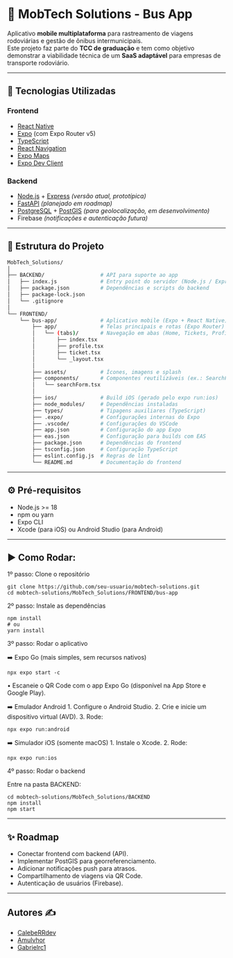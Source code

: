 # 🚌 MobTech Solutions - Bus App

Aplicativo **mobile multiplataforma** para rastreamento de viagens rodoviárias e gestão de ônibus intermunicipais.  
Este projeto faz parte do **TCC de graduação** e tem como objetivo demonstrar a viabilidade técnica de um **SaaS adaptável** para empresas de transporte rodoviário.

---

## 🚀 Tecnologias Utilizadas

### Frontend
- [React Native](https://reactnative.dev/)
- [Expo](https://expo.dev/) (com Expo Router v5)
- [TypeScript](https://www.typescriptlang.org/)
- [React Navigation](https://reactnavigation.org/)
- [Expo Maps](https://docs.expo.dev/versions/latest/sdk/maps/)
- [Expo Dev Client](https://docs.expo.dev/develop/development-builds/introduction/)

### Backend
- [Node.js](https://nodejs.org/) + [Express](https://expressjs.com/) *(versão atual, prototípica)*
- [FastAPI](https://fastapi.tiangolo.com/) *(planejado em roadmap)*
- [PostgreSQL](https://www.postgresql.org/) + [PostGIS](https://postgis.net/) *(para geolocalização, em desenvolvimento)*
- Firebase *(notificações e autenticação futura)*

---

## 📂 Estrutura do Projeto

```bash
MobTech_Solutions/
│
├── BACKEND/                  # API para suporte ao app
│   ├── index.js              # Entry point do servidor (Node.js / Express)
│   ├── package.json          # Dependências e scripts do backend
│   ├── package-lock.json
│   └── .gitignore
│
└── FRONTEND/
    └── bus-app/              # Aplicativo mobile (Expo + React Native)
        ├── app/              # Telas principais e rotas (Expo Router)
        │   └── (tabs)/       # Navegação em abas (Home, Tickets, Profile)
        │       ├── index.tsx
        │       ├── profile.tsx
        │       ├── ticket.tsx
        │       └── _layout.tsx
        │
        ├── assets/           # Ícones, imagens e splash
        ├── components/       # Componentes reutilizáveis (ex.: SearchForm)
        │   └── searchForm.tsx
        │
        ├── ios/              # Build iOS (gerado pelo expo run:ios)
        ├── node_modules/     # Dependências instaladas
        ├── types/            # Tipagens auxiliares (TypeScript)
        ├── .expo/            # Configurações internas do Expo
        ├── .vscode/          # Configurações do VSCode
        ├── app.json          # Configuração do app Expo
        ├── eas.json          # Configuração para builds com EAS
        ├── package.json      # Dependências do frontend
        ├── tsconfig.json     # Configuração TypeScript
        ├── eslint.config.js  # Regras de lint
        └── README.md         # Documentação do frontend
```

---

## ⚙️ Pré-requisitos
-	Node.js >= 18
-	npm ou yarn
-	Expo CLI
-	Xcode (para iOS) ou Android Studio (para Android)

---

## ▶️ Como Rodar:

1º passo: Clone o repositório

```
git clone https://github.com/seu-usuario/mobtech-solutions.git
cd mobtech-solutions/MobTech_Solutions/FRONTEND/bus-app
```
2º passo: Instale as dependências

```
npm install
# ou
yarn install
```
3º passo: Rodar o aplicativo

➡️ Expo Go (mais simples, sem recursos nativos)
```
npx expo start -c
```
•	Escaneie o QR Code com o app Expo Go (disponível na App Store e Google Play).

➡️ Emulador Android
	1.	Configure o Android Studio.
	2.	Crie e inicie um dispositivo virtual (AVD).
	3.	Rode:
```
npx expo run:android
```

➡️ Simulador iOS (somente macOS)
	1.	Instale o Xcode.
	2.	Rode:
```
npx expo run:ios
```

4º passo: Rodar o backend

Entre na pasta BACKEND:
```
cd mobtech-solutions/MobTech_Solutions/BACKEND
npm install
npm start
```
---

## ✨ Roadmap
-	Conectar frontend com backend (API).
-	Implementar PostGIS para georreferenciamento.
-	Adicionar notificações push para atrasos.
-	Compartilhamento de viagens via QR Code.
-	Autenticação de usuários (Firebase).

---

## Autores ✍️  
- [CalebeRRdev](https://github.com/CalebeRRdev)  
- [Amulvhor](https://github.com/Amulvhor)  
- [Gabrielrc1](https://github.com/Gabrielrc1)
